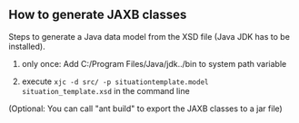 How to generate JAXB classes
--------------------------------

Steps to generate a Java data model from the XSD file (Java JDK has to be installed).

1) only once: Add C:/Program Files/Java/jdk../bin to system path variable

2) execute `xjc -d src/ -p situationtemplate.model situation_template.xsd` in the command line

(Optional: You can call "ant build" to export the JAXB classes to a jar file)
